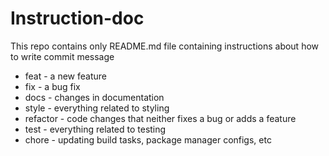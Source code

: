 # Instruction-doc
This repo contains only README.md file containing instructions about how to write commit message

* feat - a new feature
* fix - a bug fix
* docs - changes in documentation
* style - everything related to styling
* refactor - code changes that neither fixes a bug or adds a feature
* test - everything related to testing
* chore - updating build tasks, package manager configs, etc
